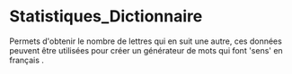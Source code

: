 # Statistiques_Dictionnaire

Permets d'obtenir le nombre de lettres qui en suit une autre, ces données peuvent être utilisées pour créer un générateur de mots qui font 'sens' en français . 
